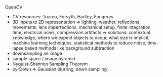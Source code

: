 OpenCV
* CV resources: Trucco, Forsyth, Hartley, Faugeras
* 3D inputs to 2D representation =>  lighting, weather, reflections, movements, lens imperfections, mechanical setup, finite integration time, electrical noies, compression artifacts => solutions: contextual knowledge, where we expect objects to occur, what size is implicit, machine learning techniques, statistical methods to reduce noise, time-lapse based methods like background subtraction
* downsampling an image
* sample space / image pyramid
* Nyquist-Shannon Sampling Theorem
* pyrDown => Gaussian blurring, down sampling